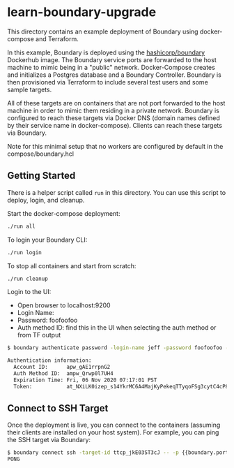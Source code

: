 # learn-boundary-upgrade

This directory contains an example deployment of Boundary using docker-compose and Terraform.

In this example, Boundary is deployed using the [hashicorp/boundary](https://hub.docker.com/r/hashicorp/boundary) Dockerhub image. The Boundary service ports are forwarded to the host machine to mimic being in a "public" network. Docker-Compose creates and initializes a Postgres database and a Boundary Controller. Boundary is then provisioned via Terraform to include several test users and some sample targets.

All of these targets are on containers that are not port forwarded to the host machine in order to mimic them residing in a private network. Boundary is configured to reach these targets via Docker DNS (domain names defined by their service name in docker-compose). Clients can reach these targets via Boundary. 

Note for this minimal setup that no workers are configured by default in the compose/boundary.hcl

## Getting Started 

There is a helper script called `run` in this directory. You can use this script to deploy, login, and cleanup.

Start the docker-compose deployment:

```bash
./run all
```

To login your Boundary CLI:

```bash
./run login
```

To stop all containers and start from scratch:

```bash
./run cleanup
```

Login to the UI:
  - Open browser to localhost:9200
  - Login Name: <any user from var.users>
  - Password: foofoofoo
  - Auth method ID: find this in the UI when selecting the auth method or from TF output

```bash
$ boundary authenticate password -login-name jeff -password foofoofoo -auth-method-id <get_from_console_or_tf>

Authentication information:
  Account ID:      apw_gAE1rrpnG2
  Auth Method ID:  ampw_Qrwp0l7UH4
  Expiration Time: Fri, 06 Nov 2020 07:17:01 PST
  Token:           at_NXiLK0izep_s14YkrMC6A4MajKyPekeqTTyqoFSg3cytC4cP8sssBRe5R8cXoerLkG7vmRYAY5q1Ksfew3JcxWSevNosoKarbkWABuBWPWZyQeUM1iEoFcz6uXLEyn1uVSKek7g9omERHrFs
```

## Connect to SSH Target

Once the deployment is live, you can connect to the containers (assuming their clients are
installed on your host system). For example, you can ping the SSH target via Boundary:

```bash
$ boundary connect ssh -target-id ttcp_jkE03ST3cJ -- -p {{boundary.port}} ping
PONG

